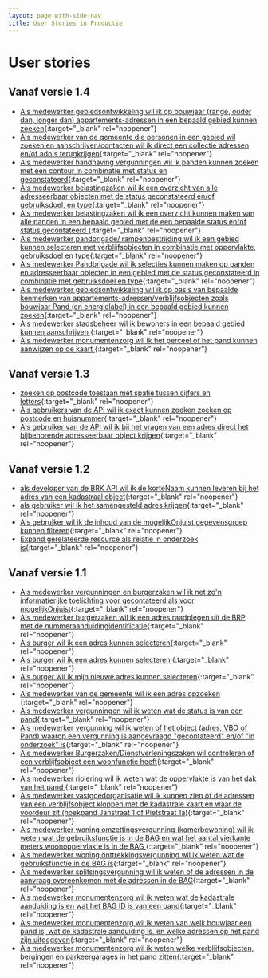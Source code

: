 ```yaml
---
layout: page-with-side-nav
title: User Stories in Productie
---
```


# User stories

## Vanaf versie 1.4

- [Als medewerker gebiedsontwikkeling wil ik op bouwjaar (range, ouder dan, jonger dan) appartements-adressen in een bepaald gebied kunnen zoeken](https://github.com/VNG-Realisatie/BAG-Gemeentelijke-wensen-tav-BAG-Bevragingen/issues/380){:target="_blank" rel="noopener"}
- [Als medewerker van de gemeente die personen in een gebied wil zoeken en aanschrijven/contacten wil ik direct een collectie adressen en/of ado's terugkrijgen](https://github.com/VNG-Realisatie/BAG-Gemeentelijke-wensen-tav-BAG-Bevragingen/issues/373){:target="_blank" rel="noopener"}
- [Als medewerker handhaving vergunningen wil ik panden kunnen zoeken met een contour in combinatie met status en geconstateerd](https://github.com/VNG-Realisatie/BAG-Gemeentelijke-wensen-tav-BAG-Bevragingen/issues/335){:target="_blank" rel="noopener"}
- [Als medewerker belastingzaken wil ik een overzicht van alle adresseerbaar objecten met de status geconstateerd en/of gebruiksdoel, en type](https://github.com/VNG-Realisatie/BAG-Gemeentelijke-wensen-tav-BAG-Bevragingen/issues/334){:target="_blank" rel="noopener"}
- [Als medewerker belastingzaken wil ik een overzicht kunnen maken van alle panden in een bepaald gebied met de een bepaalde status en/of status gecontateerd ](https://github.com/VNG-Realisatie/BAG-Gemeentelijke-wensen-tav-BAG-Bevragingen/issues/333){:target="_blank" rel="noopener"}
- [Als medewerker pandbrigade/ rampenbestrijding wil ik een gebied kunnen selecteren met verblijfsobjecten in combinatie met oppervlakte, gebruiksdoel en type](https://github.com/VNG-Realisatie/BAG-Gemeentelijke-wensen-tav-BAG-Bevragingen/issues/332){:target="_blank" rel="noopener"}
- [Als medewerker Pandbrigade wil ik selecties kunnen maken op panden en adresseerbaar objecten in een gebied met de status geconstateerd in combinatie met gebruiksdoel en type](https://github.com/VNG-Realisatie/BAG-Gemeentelijke-wensen-tav-BAG-Bevragingen/issues/331){:target="_blank" rel="noopener"}
- [Als medewerker gebiedsontwikkeling wil ik op basis van bepaalde kenmerken van appartements-adressen/verblijfsobjecten zoals bouwjaar Pand (en energielabel) in een bepaald gebied kunnen zoeken](https://github.com/VNG-Realisatie/BAG-Gemeentelijke-wensen-tav-BAG-Bevragingen/issues/306){:target="_blank" rel="noopener"}
- [Als medewerker stadsbeheer wil ik bewoners in een bepaald gebied kunnen aanschrijven ](https://github.com/VNG-Realisatie/BAG-Gemeentelijke-wensen-tav-BAG-Bevragingen/issues/19){:target="_blank" rel="noopener"}
- [Als medewerker monumentenzorg wil ik het perceel of het pand kunnen aanwijzen op de kaart ](https://github.com/VNG-Realisatie/BAG-Gemeentelijke-wensen-tav-BAG-Bevragingen/issues/4){:target="_blank" rel="noopener"}

## Vanaf versie 1.3

- [zoeken op postcode toestaan met spatie tussen cijfers en letters](https://github.com/VNG-Realisatie/BAG-Gemeentelijke-wensen-tav-BAG-Bevragingen/issues/442){:target="_blank" rel="noopener"}
- [Als gebruikers van de API wil ik exact kunnen zoeken zoeken op postcode en huisnummer](https://github.com/VNG-Realisatie/BAG-Gemeentelijke-wensen-tav-BAG-Bevragingen/issues/404){:target="_blank" rel="noopener"}
- [Als gebruiker van de API wil ik bij het vragen van een adres direct het bijbehorende adresseerbaar object krijgen](https://github.com/VNG-Realisatie/BAG-Gemeentelijke-wensen-tav-BAG-Bevragingen/issues/403){:target="_blank" rel="noopener"}

## Vanaf versie 1.2

- [als developer van de BRK API wil ik de korteNaam kunnen leveren bij het adres van een kadastraal  object](https://github.com/VNG-Realisatie/BAG-Gemeentelijke-wensen-tav-BAG-Bevragingen/issues/363){:target="_blank" rel="noopener"}
- [als gebruiker wil ik het samengesteld adres krijgen](https://github.com/VNG-Realisatie/BAG-Gemeentelijke-wensen-tav-BAG-Bevragingen/issues/360){:target="_blank" rel="noopener"}
- [Als gebruiker wil ik de inhoud van de mogelijkOnjuist gegevensgroep kunnen filteren](https://github.com/VNG-Realisatie/BAG-Gemeentelijke-wensen-tav-BAG-Bevragingen/issues/294){:target="_blank" rel="noopener"}
- [Expand gerelateerde resource als relatie in onderzoek is](https://github.com/VNG-Realisatie/BAG-Gemeentelijke-wensen-tav-BAG-Bevragingen/issues/293){:target="_blank" rel="noopener"}

## Vanaf versie 1.1

- [Als medewerker vergunningen en burgerzaken wil ik net zo'n informatierijke toelichting voor gecontateerd als voor mogelijkOnjuist](https://github.com/VNG-Realisatie/BAG-Gemeentelijke-wensen-tav-BAG-Bevragingen/issues/128){:target="_blank" rel="noopener"}
- [Als medewerker burgerzaken wil ik een adres raadplegen uit de BRP met de nummeraanduidingidentificatie](https://github.com/VNG-Realisatie/BAG-Gemeentelijke-wensen-tav-BAG-Bevragingen/issues/32){:target="_blank" rel="noopener"}
- [Als burger wil ik een adres kunnen selecteren](https://github.com/VNG-Realisatie/BAG-Gemeentelijke-wensen-tav-BAG-Bevragingen/issues/18){:target="_blank" rel="noopener"}
- [Als burger wil ik een adres kunnen selecteren ](https://github.com/VNG-Realisatie/BAG-Gemeentelijke-wensen-tav-BAG-Bevragingen/issues/17){:target="_blank" rel="noopener"}
- [Als burger wil ik mijn nieuwe adres kunnen selecteren](https://github.com/VNG-Realisatie/BAG-Gemeentelijke-wensen-tav-BAG-Bevragingen/issues/16){:target="_blank" rel="noopener"}
- [Als medewerker van de gemeente wil ik een adres opzoeken ](https://github.com/VNG-Realisatie/BAG-Gemeentelijke-wensen-tav-BAG-Bevragingen/issues/15){:target="_blank" rel="noopener"}
- [Als medewerker vergunningen wil ik weten wat de status is van een pand](https://github.com/VNG-Realisatie/BAG-Gemeentelijke-wensen-tav-BAG-Bevragingen/issues/14){:target="_blank" rel="noopener"}
- [Als medewerker vergunning wil ik weten of het object (adres, VBO of Pand) waarop een vergunning is aangevraagd "gecontateerd" en/of "in onderzoek" is](https://github.com/VNG-Realisatie/BAG-Gemeentelijke-wensen-tav-BAG-Bevragingen/issues/13){:target="_blank" rel="noopener"}
- [Als medewerker Burgerzaken/Dienstverleningszaken wil controleren of een verblijfsobject een woonfunctie heeft](https://github.com/VNG-Realisatie/BAG-Gemeentelijke-wensen-tav-BAG-Bevragingen/issues/11){:target="_blank" rel="noopener"}
- [Als medewerker riolering wil ik weten wat de oppervlakte is van het dak van het pand ](https://github.com/VNG-Realisatie/BAG-Gemeentelijke-wensen-tav-BAG-Bevragingen/issues/10){:target="_blank" rel="noopener"}
- [Als medewerker vastgoedorganisatie wil ik kunnen zien of de adressen van een verblijfsobject kloppen met de kadastrale kaart en waar de voordeur zit (hoekpand Janstraat 1 of Pietstraat 1a)](https://github.com/VNG-Realisatie/BAG-Gemeentelijke-wensen-tav-BAG-Bevragingen/issues/9){:target="_blank" rel="noopener"}
- [Als medewerker woning omzettingsvergunning (kamerbewoning) wil ik weten wat de gebruiksfunctie is in de BAG en wat het aantal vierkante meters woonoppervlakte is in de BAG ](https://github.com/VNG-Realisatie/BAG-Gemeentelijke-wensen-tav-BAG-Bevragingen/issues/8){:target="_blank" rel="noopener"}
- [Als medewerker woning onttrekkingsvergunning wil ik weten wat de gebruiksfunctie in de BAG is](https://github.com/VNG-Realisatie/BAG-Gemeentelijke-wensen-tav-BAG-Bevragingen/issues/6){:target="_blank" rel="noopener"}
- [Als medewerker splitsingsvergunning wil ik weten of de adressen in de aanvraag overeenkomen met de adressen in de BAG](https://github.com/VNG-Realisatie/BAG-Gemeentelijke-wensen-tav-BAG-Bevragingen/issues/5){:target="_blank" rel="noopener"}
- [Als medewerker monumentenzorg wil ik weten wat de kadastrale aanduiding is en wat het BAG ID is van een pand](https://github.com/VNG-Realisatie/BAG-Gemeentelijke-wensen-tav-BAG-Bevragingen/issues/3){:target="_blank" rel="noopener"}
- [Als medewerker monumentenzorg wil ik weten van welk bouwjaar een pand is, wat de kadastrale aanduiding is, en welke adressen op het pand zijn uitgegeven](https://github.com/VNG-Realisatie/BAG-Gemeentelijke-wensen-tav-BAG-Bevragingen/issues/2){:target="_blank" rel="noopener"}
- [Als medewerker monumentenzorg wil ik weten welke verblijfsobjecten, bergingen en parkeergarages in het pand zitten](https://github.com/VNG-Realisatie/BAG-Gemeentelijke-wensen-tav-BAG-Bevragingen/issues/1){:target="_blank" rel="noopener"}

